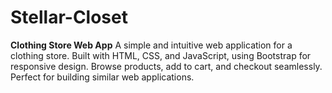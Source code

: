 # Stellar-Closet
**Clothing Store Web App**  A simple and intuitive web application for a clothing store. Built with HTML, CSS, and JavaScript, using Bootstrap for responsive design. Browse products, add to cart, and checkout seamlessly. Perfect for building similar web applications.
